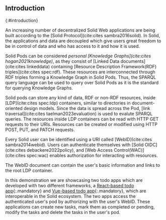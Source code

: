 ## Introduction
{:#introduction}

An increasing number of decentralized Solid Web applications are being built according to the [Solid Protocol](cite:cites sambra2016solid). 
In Solid, the applications and data are decoupled 
which give users great freedom to be in control of data and who has access to it and how it is used. 

Solid Pods can be considered _personal [Knowledge Graphs](cite:cites hogan2021knowledge)_,
as they consist of [Linked Data documents](cite:cites linkeddata) containing [Resource Description Framework(RDF) triples](cite:cites spec:rdf). 
These resources are interconnected through RDF triples forming a Knowledge Graph in Solid Pods. 
Thus, the SPARQL query language can be used to query over Solid Pods as it is the standard for querying Knowledge Graphs.

Solid pods can store any kind of data, RDF or non-RDF resources, inside [LDP](cite:cites spec:ldp) containers,
similar to directories in document-oriented design models. 
Since the data is spread across the Pod, [link traversal](cite:cites taelman2023evaluation) is used to evalute SPARQL queries.
The resources inside LDP containers can be read with HTTP GET requests to their URIs. 
Resources can be created or modified using HTTP POST, PUT, and PATCH requests.

Every Solid user can be identified using a URI called [WebID](cite:cites sambra2014webid). 
Users can authenticate themselves with [Solid OIDC](cite:cites debackere2022policy),
and [Web Access Control(WAC)](cite:cites spec:wac) enables authorization for interacting with resources.

The WebID document can contain the user's basic information and links to the root LDP container. 

In this demonstration we are showcasing two todo apps which are developed with two different frameworks, a [React-based todo app](https://solidlabresearch.github.io/solid-todo-app-react/){:.mandatory} and [Vue-based todo app](https://solidlabresearch.github.io/solid-todo-app-vue/){:.mandatory}, which are interoperable in the Solid ecosystem. The two apps access the authenticated user's pod by authorizing with the user's WebID. These applications can create new tasks, mark them as completed or pending, modify the tasks and delete the tasks in the user's pod.
